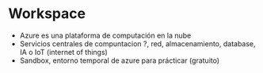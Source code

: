# Workspace

* Azure es una plataforma de computación en la nube
* Servicios centrales de compuntacion ?, red, almacenamiento, database, IA o IoT \(internet of things\)
* Sandbox, entorno temporal de azure para prácticar \(gratuito\)

